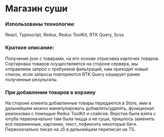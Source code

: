 # Магазин суши

### Изпользованы технологии:

React, Typescript, Redux, Redux ToolKit, RTK Query, Scss

### Краткое описание:

Получение json с товарами, на его основе отрисовка карточек товаров. Сортировка товаров осуществляется на стороне сервера, мы отправляем запрос с требуемой фильтраций, нам приходит новый список, если запросы повторяются RTK Query кэширует ранее полученные результаты.

### При добавлении товаров в корзину

На стороне клиента добавленные товары передаются в Store, ими в дальнейшем можно манипулировать добавлять/удалять, функционал реализован с помощью Redux ToolKit и слайсов.
Верстка была взята с ютуба первоначально там была пицца а не суши, пришлось заменить все переменные, картинки, текст, пофиксить некоторые баги. Первоначально писал на JS в дальнейшем переписал на TS.

